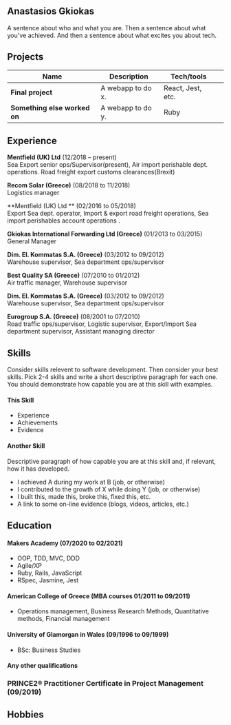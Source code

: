 ## Anastasios Gkiokas

A sentence about who and what you are. Then a sentence about what you've achieved. And then a sentence about what excites you about tech.

## Projects

| Name                         | Description       | Tech/tools        |                 |
| ---------------------------- | ----------------- | ----------------- |-----------------|
| **Final project**            | A webapp to do x. | React, Jest, etc. |                 |
| **Something else worked on** | A webapp to do y. | Ruby              |                 |

## Experience

**Mentfield (UK) Ltd** (12/2018 – present)  
Sea Export senior ops/Supervisor(present), Air import perishable dept. operations.
Road freight export customs clearances(Brexit)

**Recom Solar (Greece)** (08/2018 to 11/2018)  
Logistics manager

**Mentfield (UK) Ltd ** (02/2016 to 05/2018)  
Export Sea dept. operator, Import  &					export road freight operations, Sea import perishables account operations .


**Gkiokas International Forwarding Ltd (Greece)** (01/2013 to 03/2015)  
General Manager

**Dim. El. Kommatas S.A. (Greece)** (03/2012 to 09/2012)  
Warehouse supervisor, Sea department ops/supervisor 

**Best Quality SA (Greece)** (07/2010 to 01/2012)  
Air traffic manager, Warehouse supervisor 

**Dim. El. Kommatas S.A. (Greece)** (03/2012 to 09/2012)  
Warehouse supervisor, Sea department ops/supervisor 


**Eurogroup S.A. (Greece)** (08/2001 to 07/2010)  
Road traffic ops/supervisor, Logistic supervisor, Export/Import Sea department supervisor, Assistant managing director


## Skills

Consider skills relevent to software development. Then consider your best skills. Pick 2-4 skills and write a short descriptive paragraph for each one. You should demonstrate how capable you are at this skill with examples.

#### This Skill

- Experience
- Achievements
- Evidence

#### Another Skill

Descriptive paragraph of how capable you are at this skill and, if relevant, how it has developed.

- I achieved A during my work at B (job, or otherwise)
- I contributed to the growth of X while doing Y (job, or otherwise)
- I built this, made this, broke this, fixed this, etc.
- A link to some on-line evidence (blogs, videos, articles, etc.)

## Education

#### Makers Academy (07/2020 to 02/2021)

- OOP, TDD, MVC, DDD
- Agile/XP
- Ruby, Rails, JavaScript
- RSpec, Jasmine, Jest 


#### American College of Greece (MBA courses 01/2011 to 09/2011)

- Operations management, Business Research Methods, Quantitative methods, Financial management

#### University of Glamorgan in Wales (09/1996 to 09/1999)

- BSc: Business Studies 


#### Any other qualifications

### PRINCE2® Practitioner Certificate in Project Management (09/2019)
 
## Hobbies

